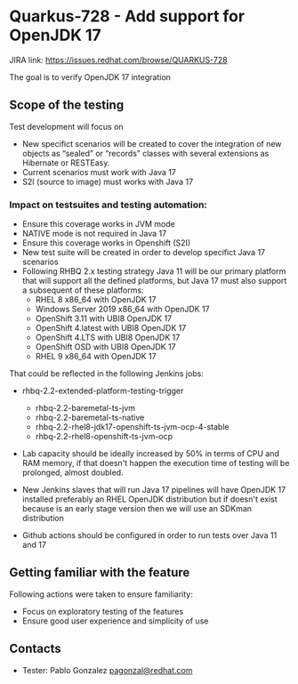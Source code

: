 # Quarkus-728 - Add support for OpenJDK 17

JIRA link: https://issues.redhat.com/browse/QUARKUS-728

The goal is to verify OpenJDK 17 integration

## Scope of the testing
Test development will focus on  
 - New specifict scenarios will be created to cover the integration of new objects as “sealed” or “records” classes with several extensions as Hibernate or RESTEasy.
 - Current scenarios must work with Java 17
 - S2I (source to image) must works with Java 17  

### Impact on testsuites and testing automation:
 - Ensure this coverage works in JVM mode
 - NATIVE mode is not required in Java 17 
 - Ensure this coverage works in Openshift (S2I)
 - New test suite will be created in order to develop specifict Java 17 scenarios
 - Following RHBQ 2.x testing strategy Java 11 will be our primary platform that will support all the defined platforms, but Java 17 must also support a subsequent of these platforms:
   - RHEL 8 x86_64 with OpenJDK 17
   - Windows Server 2019 x86_64 with OpenJDK 17
   - OpenShift 3.11 with UBI8 OpenJDK 17
   - OpenShift 4.latest with UBI8 OpenJDK 17
   - OpenShift 4.LTS with UBI8 OpenJDK 17
   - OpenShift OSD with UBI8 OpenJDK 17
   - RHEL 9 x86_64 with OpenJDK 17
  
 That could be reflected in the following Jenkins jobs:

   - rhbq-2.2-extended-platform-testing-trigger
     - rhbq-2.2-baremetal-ts-jvm
     - rhbq-2.2-baremetal-ts-native
     - rhbq-2.2-rhel8-jdk17-openshift-ts-jvm-ocp-4-stable
     - rhbq-2.2-rhel8-openshift-ts-jvm-ocp
  
 - Lab capacity should be ideally increased by 50% in terms of CPU and RAM memory, if that doesn't happen the execution time of testing will be prolonged, almost doubled.
 - New Jenkins slaves that will run Java 17 pipelines will have OpenJDK 17 installed preferably an RHEL OpenJDK distribution but if doesn't exist because is an early stage version then we will use an SDKman distribution
 - Github actions should be configured in order to run tests over Java 11 and 17
    
## Getting familiar with the feature
Following actions were taken to ensure familiarity:
 - Focus on exploratory testing of the features
 - Ensure good user experience and simplicity of use

## Contacts
* Tester: Pablo Gonzalez <pagonzal@redhat.com>